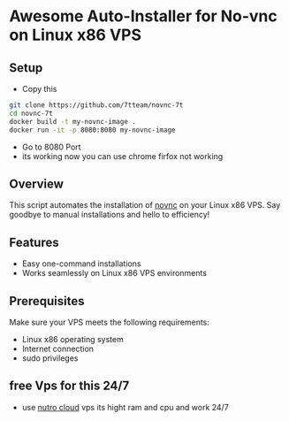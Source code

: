 # Awesome Auto-Installer for No-vnc on Linux x86 VPS

## Setup
 - Copy this
```bash
git clone https://github.com/7tteam/novnc-7t
cd novnc-7t
docker build -t my-novnc-image .
docker run -it -p 8080:8080 my-novnc-image
```

 - Go to 8080 Port
 - its working now you can use chrome firfox not working

## Overview

This script automates the installation of [novnc](https://vnc.com/)  on your Linux x86 VPS. Say goodbye to manual installations and hello to efficiency!

## Features

- Easy one-command installations
- Works seamlessly on Linux x86 VPS environments

## Prerequisites

Make sure your VPS meets the following requirements:

- Linux x86 operating system
- Internet connection
- sudo privileges
## free Vps for this 24/7
- use [nutro cloud](https://nutro.cloud) vps its hight ram and cpu and work 24/7


